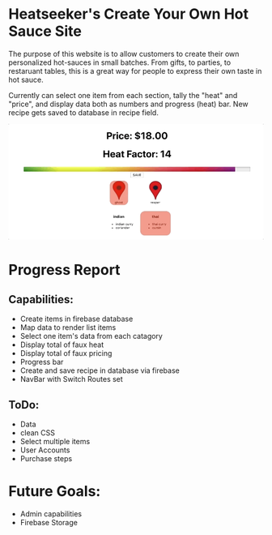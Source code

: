 <h1>Heatseeker's Create Your Own Hot Sauce Site</h1>
<p>The purpose of this website is to allow customers to create their own personalized hot-sauces in small batches.  From gifts, to parties, to restaruant tables, this is a great way for people to express their own taste in hot sauce.</p>
<p>Currently can select one item from each section, tally the "heat" and "price", and display data both as numbers and progress (heat) bar.  New recipe gets saved to database in recipe field.</p>

<img src="./public/heatseeker1.gif"/>

# Progress Report
## Capabilities:
* Create items in firebase database
* Map data to render list items
* Select one item's data from each catagory
* Display total of faux heat
* Display total of faux pricing
* Progress bar
* Create and save recipe in database via firebase
* NavBar with Switch Routes set

## ToDo:
* Data
* clean CSS
* Select multiple items
* User Accounts
* Purchase steps

# Future Goals:
* Admin capabilities
* Firebase Storage